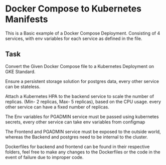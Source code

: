 # Docker Compose to Kubernetes Manifests

This is a Basic example of a Docker Compose Deployment.
Consisting of 4 services, with env variables for each service as defined in the file.

## Task

Convert the Given Docker Compose file to a Kubernetes Deployment on GKE Standard.

Ensure a persistent storage solution for postgres data, every other service can be stateless.

Attach a Kubernetes HPA to the backend service to scale the number of replicas.
(Min- 2 replicas, Max- 5 replicas), based on the CPU usage. every other service can have a fixed number of replicas.

The Env variables for PGADMIN service must be passed using kubernetes secrets, every other service can take env variables from configmap

The Frontend and PGADMIN service must be exposed to the outside world, whereas the Backend and postgres need to be internal to the cluster.

Dockerfiles for backend and frontend can be found in their respective folders, feel free to make any changes to the Dockerfiles or the code in the event of failure due to improper code.
